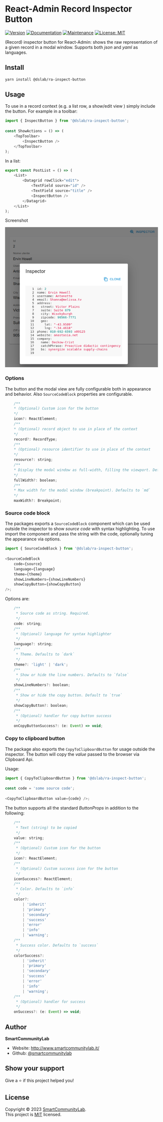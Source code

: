 # React-Admin Record Inspector Button

[![Version](https://img.shields.io/npm/v/@dslab/ra-inspect-button.svg)](https://www.npmjs.com/package/@dslab/ra-inspect-button)
[![Documentation](https://img.shields.io/badge/documentation-yes-brightgreen.svg)](https://github.com/smartcommunitylab/react-admin-packages/blob/master/packages/ra-inspect-button/README.md)
[![Maintenance](https://img.shields.io/badge/Maintained%3F-yes-green.svg)](https://github.com/smartcommunitylab/react-admin-packages/graphs/commit-activity)
[![License: MIT](https://img.shields.io/badge/license-MIT-yellow)](https://github.com/smartcommunitylab/react-admin-packages/blob/master/LICENSE)

(Record) inspector button for React-Admin: shows the raw representation of a given record in a modal window.
Supports both _json_ and _yaml_ as languages.

## Install

```sh
yarn install @dslab/ra-inspect-button
```

## Usage

To use in a record context (e.g. a list row, a show/edit view ) simply include the button.
For example in a toolbar:

```javascript
import { InspectButton } from '@dslab/ra-inspect-button';

const ShowActions = () => (
    <TopToolbar>
        <InspectButton />
    </TopToolbar>
);
```

In a list:

```javascript
export const PostList = () => (
    <List>
        <Datagrid rowClick="edit">
            <TextField source="id" />
            <TextField source="title" />
            <InspectButton />
        </Datagrid>
    </List>
);
```

Screenshot

![Inspector screenshot](assets/screenshot.png)

### Options

The button and the modal view are fully configurable both in appearance and behavior. Also `SourceCodeBlock` properties are configurable.

```javascript
    /**
    * (Optional) Custom icon for the button
    */
    icon?: ReactElement;
    /**
    * (Optional) record object to use in place of the context
    */
    record?: RecordType;
    /**
    * (Optional) resource identifier to use in place of the context
    */
    resource?: string;
    /**
    * Display the modal window as full-width, filling the viewport. Defaults to `false`
    */
    fullWidth?: boolean;
    /**
    * Max width for the modal window (breakpoint). Defaults to `md`
    */
    maxWidth?: Breakpoint;
```

### Source code block

The packages exports a `SourceCodeBlock` component which can be used outside the inspector to show _source code_ with syntax highlighting. To use import the component and pass the string with the code, optionally tuning the appearance via options.

```javascript
import { SourceCodeBlock } from '@dslab/ra-inspect-button';

<SourceCodeBlock
    code={source}
    language={language}
    theme={theme}
    showLineNumbers={showLineNumbers}
    showCopyButton={showCopyButton}
/>;
```

Options are:

```javascript
    /**
     * Source code as string. Required.
     */
    code: string;
    /**
     * (Optional) language for syntax highlighter
     */
    language?: string;
    /**
     * Theme. Defaults to `dark`
     */
    theme?: 'light' | 'dark';
    /**
     * Show or hide the line numbers. Defaults to `false`
     */
    showLineNumbers?: boolean;
    /**
     * Show or hide the copy button. Default to `true`
     */
    showCopyButton?: boolean;
    /**
     * (Optional) handler for copy button success
     */
    onCopyButtonSuccess?: (e: Event) => void;
```

### Copy to clipboard button

The package also exports the `CopyToClipboardButton` for usage outside the inspector.
The button will copy the _value_ passed to the browser via Clipboard Api.

Usage:

```javascript
import { CopyToClipboardButton } from '@dslab/ra-inspect-button';

const code = 'some source code';

<CopyToClipboardButton value={code} />;
```

The button supports all the standard _ButtonProps_ in addition to the following:

```javascript
    /**
     * Text (string) to be copied
     */
    value: string;
    /**
     * (Optional) Custom icon for the button
     */
    icon?: ReactElement;
    /**
     * (Optional) Custom success icon for the button
     */
    iconSuccess?: ReactElement;
    /**
     * Color. Defaults to `info`
     */
    color?:
        | 'inherit'
        | 'primary'
        | 'secondary'
        | 'success'
        | 'error'
        | 'info'
        | 'warning';
    /**
     * Success color. Defaults to `success`
     */
    colorSuccess?:
        | 'inherit'
        | 'primary'
        | 'secondary'
        | 'success'
        | 'error'
        | 'info'
        | 'warning';
    /**
     * (Optional) handler for success
     */
    onSuccess?: (e: Event) => void;
```

## Author

**SmartCommunityLab**

-   Website: http://www.smartcommunitylab.it/
-   Github: [@smartcommunitylab](https://github.com/smartcommunitylab)

## Show your support

Give a ⭐️ if this project helped you!

## License

Copyright © 2023 [SmartCommunityLab](https://github.com/smartcommunitylab).<br />
This project is [MIT](https://github.com/smartcommunitylab/react-admin-packages/blob/master/LICENSE) licensed.

```

```
